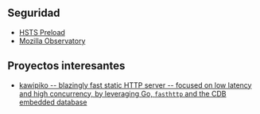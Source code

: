 ## Seguridad

-   [HSTS Preload](https://hstspreload.org/)
-   [Mozilla Observatory](https://observatory.mozilla.org/analyze/nulo.in)

## Proyectos interesantes

-   [kawipiko -- blazingly fast static HTTP server -- focused on low latency and high concurrency, by leveraging Go, `fasthttp` and the CDB embedded database](https://github.com/volution/kawipiko)
